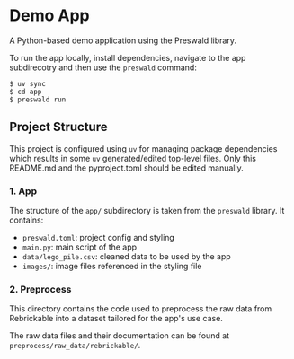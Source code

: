 # Demo App

A Python-based demo application using the Preswald library.

To run the app locally, install dependencies, navigate to the app subdirecotry and then use the `preswald` command:

```{bash}
$ uv sync
$ cd app
$ preswald run
```

## Project Structure

This project is configured using `uv` for managing package dependencies which results in some `uv` generated/edited top-level
files. Only this README.md and the pyproject.toml should be edited manually.

### 1. App

The structure of the `app/` subdirectory is taken from the `preswald` library. It contains:
* `preswald.toml`: project config and styling
* `main.py`: main script of the app
* `data/lego_pile.csv`: cleaned data to be used by the app 
* `images/`: image files referenced in the styling file


### 2. Preprocess

This directory contains the code used to preprocess the raw data from Rebrickable into a dataset tailored for the app's use case.

The raw data files and their documentation can be found at `preprocess/raw_data/rebrickable/`.

